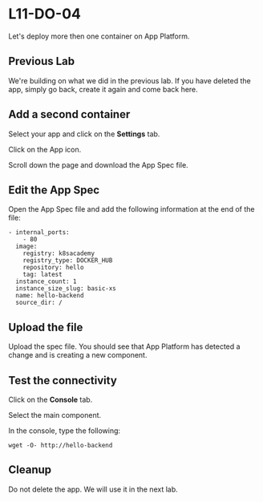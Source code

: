 # L11-DO-04

Let's deploy more then one container on App Platform.

## Previous Lab

We're building on what we did in the previous lab. If you have deleted the app, simply go back, create it again and come back here.

## Add a second container

Select your app and click on the **Settings** tab.

Click on the App icon.

Scroll down the page and download the App Spec file.

## Edit the App Spec

Open the App Spec file and add the following information at the end of the file:

    - internal_ports: 
        - 80
      image:
        registry: k8sacademy
        registry_type: DOCKER_HUB
        repository: hello
        tag: latest
      instance_count: 1
      instance_size_slug: basic-xs
      name: hello-backend
      source_dir: /

## Upload the file

Upload the spec file.  You should see that App Platform has detected a change and is creating a new component.

## Test the connectivity

Click on the **Console** tab.

Select the main component.

In the console, type the following:

    wget -O- http://hello-backend

## Cleanup

Do not delete the app. We will use it in the next lab.

